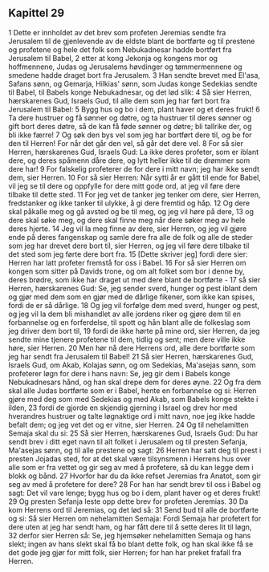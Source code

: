 ## Kapittel 29

1 Dette er innholdet av det brev som profeten Jeremias sendte fra Jerusalem til de gjenlevende av de eldste blant de bortførte og til prestene og profetene og hele det folk som Nebukadnesar hadde bortført fra Jerusalem til Babel,
2 etter at kong Jekonja og kongens mor og hoffmennene, Judas og Jerusalems høvdinger og tømmermennene og smedene hadde draget bort fra Jerusalem.
3 Han sendte brevet med El'asa, Safans sønn, og Gemarja, Hilkias' sønn, som Judas konge Sedekias sendte til Babel, til Babels konge Nebukadnesar, og det lød slik:
4 Så sier Herren, hærskarenes Gud, Israels Gud, til alle dem som jeg har ført bort fra Jerusalem til Babel:
5 Bygg hus og bo i dem, plant haver og et deres frukt!
6 Ta dere hustruer og få sønner og døtre, og ta hustruer til deres sønner og gift bort deres døtre, så de kan få føde sønner og døtre; bli tallrike der, og bli ikke færre!
7 Og søk den bys vel som jeg har bortført dere til, og be for den til Herren! For når det går den vel, så går det dere vel.
8 For så sier Herren, hærskarenes Gud, Israels Gud: La ikke deres profeter, som er iblant dere, og deres spåmenn dåre dere, og lytt heller ikke til de drømmer som dere har!
9 For falskelig profeterer de for dere i mitt navn; jeg har ikke sendt dem, sier Herren.
10 For så sier Herren: Når sytti år er gått til ende for Babel, vil jeg se til dere og oppfylle for dere mitt gode ord, at jeg vil føre dere tilbake til dette sted.
11 For jeg vet de tanker jeg tenker om dere, sier Herren, fredstanker og ikke tanker til ulykke, å gi dere fremtid og håp.
12 Og dere skal påkalle meg og gå avsted og be til meg, og jeg vil høre på dere,
13 og dere skal søke meg, og dere skal finne meg når dere søker meg av hele deres hjerte.
14 Jeg vil la meg finne av dere, sier Herren, og jeg vil gjøre ende på deres fangenskap og samle dere fra alle de folk og alle de steder som jeg har drevet dere bort til, sier Herren, og jeg vil føre dere tilbake til det sted som jeg førte dere bort fra.
15 [Dette skriver jeg] fordi dere sier: Herren har latt profeter fremstå for oss i Babel.
16 For så sier Herren om kongen som sitter på Davids trone, og om alt folket som bor i denne by, deres brødre, som ikke har draget ut med dere blant de bortførte -
17 så sier Herren, hærskarenes Gud: Se, jeg sender sverd, hunger og pest iblant dem og gjør med dem som en gjør med de dårlige fikener, som ikke kan spises, fordi de er så dårlige.
18 Og jeg vil forfølge dem med sverd, hunger og pest, og jeg vil la dem bli mishandlet av alle jordens riker og gjøre dem til en forbannelse og en forferdelse, til spott og hån blant alle de folkeslag som jeg driver dem bort til,
19 fordi de ikke hørte på mine ord, sier Herren, da jeg sendte mine tjenere profetene til dem, tidlig og sent; men dere ville ikke høre, sier Herren.
20 Men hør nå dere Herrens ord, alle dere bortførte som jeg har sendt fra Jerusalem til Babel!
21 Så sier Herren, hærskarenes Gud, Israels Gud, om Akab, Kolajas sønn, og om Sedekias, Ma'asejas sønn, som profeterer løgn for dere i hans navn: Se, jeg gir dem i Babels konge Nebukadnesars hånd, og han skal drepe dem for deres øyne.
22 Og fra dem skal alle Judas bortførte som er i Babel, hente en forbannelse og si: Herren gjøre med deg som med Sedekias og med Akab, som Babels konge stekte i ilden,
23 fordi de gjorde en skjendig gjerning i Israel og drev hor med hverandres hustruer og talte løgnaktige ord i mitt navn, noe jeg ikke hadde befalt dem; og jeg vet det og er vitne, sier Herren.
24 Og til nehelamitten Semaja skal du si:
25 Så sier Herren, hærskarenes Gud, Israels Gud: Du har sendt brev i ditt eget navn til alt folket i Jerusalem og til presten Sefanja, Ma'asejas sønn, og til alle prestene og sagt:
26 Herren har satt deg til prest i presten Jojadas sted, for at det skal være tilsynsmenn i Herrens hus over alle som er fra vettet og gir seg av med å profetere, så du kan legge dem i blokk og bånd.
27 Hvorfor har du da ikke refset Jeremias fra Anatot, som gir seg av med å profetere for dere?
28 For han har sendt brev til oss i Babel og sagt: Det vil vare lenge; bygg hus og bo i dem, plant haver og et deres frukt!
29 Og presten Sefanja leste opp dette brev for profeten Jeremias.
30 Da kom Herrens ord til Jeremias, og det lød så:
31 Send bud til alle de bortførte og si: Så sier Herren om nehelamitten Semaja: Fordi Semaja har profetert for dere uten at jeg har sendt ham, og har fått dere til å sette deres lit til løgn,
32 derfor sier Herren så: Se, jeg hjemsøker nehelamitten Semaja og hans slekt; ingen av hans slekt skal få bo blant dette folk, og han skal ikke få se det gode jeg gjør for mitt folk, sier Herren; for han har preket frafall fra Herren.
